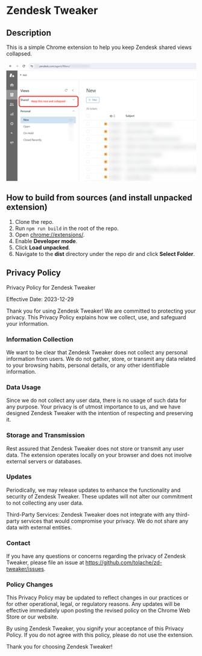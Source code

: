 # Zendesk Tweaker

## Description

This is a simple Chrome extension to help you keep Zendesk shared views collapsed.

![screenshot](src/images/screenshot-1.png?raw=true)

## How to build from sources (and install unpacked extension)

1. Clone the repo.
2. Run `npm run build` in the root of the repo.
3. Open [chrome://extensions/](chrome://extensions/).
4. Enable **Developer mode**.
5. Click **Load unpacked**.
6. Navigate to the **dist** directory under the repo dir and click **Select Folder**.

## Privacy Policy

Privacy Policy for Zendesk Tweaker

Effective Date: 2023-12-29

Thank you for using Zendesk Tweaker! We are committed to protecting your privacy. This Privacy Policy explains how we collect, use, and safeguard your information.

### Information Collection
We want to be clear that Zendesk Tweaker does not collect any personal information from users. We do not gather, store, or transmit any data related to your browsing habits, personal details, or any other identifiable information.

### Data Usage
Since we do not collect any user data, there is no usage of such data for any purpose. Your privacy is of utmost importance to us, and we have designed Zendesk Tweaker with the intention of respecting and preserving it.

### Storage and Transmission
Rest assured that Zendesk Tweaker does not store or transmit any user data. The extension operates locally on your browser and does not involve external servers or databases.

### Updates
Periodically, we may release updates to enhance the functionality and security of Zendesk Tweaker. These updates will not alter our commitment to not collecting any user data.

Third-Party Services:
Zendesk Tweaker does not integrate with any third-party services that would compromise your privacy. We do not share any data with external entities.

### Contact
If you have any questions or concerns regarding the privacy of Zendesk Tweaker, please file an issue at https://github.com/tolache/zd-tweaker/issues.

### Policy Changes
This Privacy Policy may be updated to reflect changes in our practices or for other operational, legal, or regulatory reasons. Any updates will be effective immediately upon posting the revised policy on the Chrome Web Store or our website.

By using Zendesk Tweaker, you signify your acceptance of this Privacy Policy. If you do not agree with this policy, please do not use the extension.

Thank you for choosing Zendesk Tweaker!